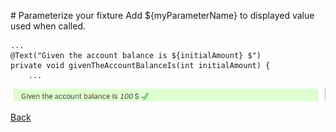 # Parameterize your fixture
Add ${myParameterName} to displayed value used when called.

    ...
    @Text("Given the account balance is ${initialAmount} $")
    private void givenTheAccountBalanceIs(int initialAmount) {
        ...

![Fixture with parameter](./images/FixtureWithParameter.png "Fixture with parameter")

[Back](./README.md)